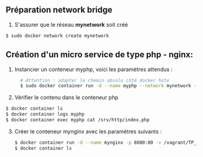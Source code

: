## Préparation network bridge

1) S'assurer que le réseau **mynetwork** soit créé

```bash
$ sudo docker network create mynetwork
```

## Création d'un micro service de type php - nginx:

1) Instancier un conteneur myphp, voici les paramètres attendus :

   ```bash
     # Attention : adapter le chemin absolu côté docker hote
     $ sudo docker container run -d --name myphp --network mynetwork -v /vagrant/TP_Appli_microservice/php/:/srv/http/ phpdockerio/php73-fpm
   ```

2) Vérifier le contenu dans le conteneur php
  
  ```bash
  $ docker container ls
  $ docker container logs myphp
  $ docker container exec myphp cat /srv/http/index.php
  ```

3) Créer le conteneur mynginx avec les paramètres suivants :

    ```bash
    $ docker container run -d --name mynginx -p 8080:80 -v /vagrant/TP_Appli_microservice/conf/nginx.conf:/etc/nginx/conf.d/default.conf --network mynetwork nginx:1.20-alpine
    $ docker container ls
    ```